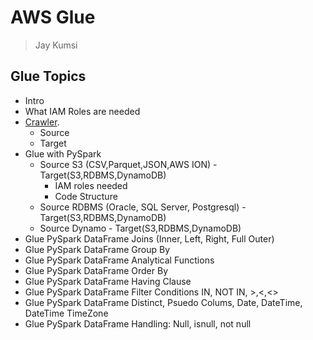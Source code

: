 # AWS Glue
> Jay Kumsi

## Glue Topics
* Intro 
* What IAM Roles are needed
* [Crawler](AWS-GLUE-Crawler.md).
   * Source
   * Target
* Glue with PySpark
    * Source S3 (CSV,Parquet,JSON,AWS ION) - Target(S3,RDBMS,DynamoDB)
        * IAM roles needed
        * Code Structure
    * Source RDBMS (Oracle, SQL Server, Postgresql) - Target(S3,RDBMS,DynamoDB) 
    * Source Dynamo - Target(S3,RDBMS,DynamoDB)
* Glue PySpark DataFrame Joins (Inner, Left, Right, Full Outer)
* Glue PySpark DataFrame Group By
* Glue PySpark DataFrame Analytical Functions
* Glue PySpark DataFrame Order By
* Glue PySpark DataFrame Having Clause
* Glue PySpark DataFrame Filter Conditions IN, NOT IN, >,<,<>
* Glue PySpark DataFrame Distinct, Psuedo Colums, Date, DateTime, DateTime TimeZone
* Glue PySpark DataFrame Handling: Null, isnull, not null

